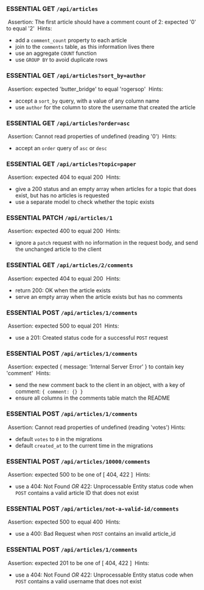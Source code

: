 ​

### ESSENTIAL GET `/api/articles`

​
Assertion: The first article should have a comment count of 2: expected '0' to equal '2'
​
Hints:
​

- add a `comment_count` property to each article
- join to the `comments` table, as this information lives there
- use an aggregate `COUNT` function
- use `GROUP BY` to avoid duplicate rows
  ​

### ESSENTIAL GET `/api/articles?sort_by=author`

​
Assertion: expected 'butter_bridge' to equal 'rogersop'
​
Hints:
​

- accept a `sort_by` query, with a value of any column name
- use `author` for the column to store the username that created the article
  ​

### ESSENTIAL GET `/api/articles?order=asc`

​
Assertion: Cannot read properties of undefined (reading '0')
​
Hints:
​

- accept an `order` query of `asc` or `desc`
  ​

### ESSENTIAL GET `/api/articles?topic=paper`

​
Assertion: expected 404 to equal 200
​
Hints:
​

- give a 200 status and an empty array when articles for a topic that does exist, but has no articles is requested
- use a separate model to check whether the topic exists
  ​

### ESSENTIAL PATCH `/api/articles/1`

​
Assertion: expected 400 to equal 200
​
Hints:
​

- ignore a `patch` request with no information in the request body, and send the unchanged article to the client
  ​

### ESSENTIAL GET `/api/articles/2/comments`

​
Assertion: expected 404 to equal 200
​
Hints:
​

- return 200: OK when the article exists
- serve an empty array when the article exists but has no comments
  ​

### ESSENTIAL POST `/api/articles/1/comments`

​
Assertion: expected 500 to equal 201
​
Hints:
​

- use a 201: Created status code for a successful `POST` request
  ​

### ESSENTIAL POST `/api/articles/1/comments`

​
Assertion: expected { message: 'Internal Server Error' } to contain key 'comment'
​
Hints:
​

- send the new comment back to the client in an object, with a key of comment: `{ comment: {} }`
- ensure all columns in the comments table match the README
  ​

### ESSENTIAL POST `/api/articles/1/comments`

​
Assertion: Cannot read properties of undefined (reading 'votes')
​
Hints:
​

- default `votes` to `0` in the migrations
- default `created_at` to the current time in the migrations
  ​

### ESSENTIAL POST `/api/articles/10000/comments`

​
Assertion: expected 500 to be one of [ 404, 422 ]
​
Hints:
​

- use a 404: Not Found _OR_ 422: Unprocessable Entity status code when `POST` contains a valid article ID that does not exist
  ​

### ESSENTIAL POST `/api/articles/not-a-valid-id/comments`

​
Assertion: expected 500 to equal 400
​
Hints:
​

- use a 400: Bad Request when `POST` contains an invalid article_id
  ​

### ESSENTIAL POST `/api/articles/1/comments`

​
Assertion: expected 201 to be one of [ 404, 422 ]
​
Hints:
​

- use a 404: Not Found _OR_ 422: Unprocessable Entity status code when `POST` contains a valid username that does not exist
